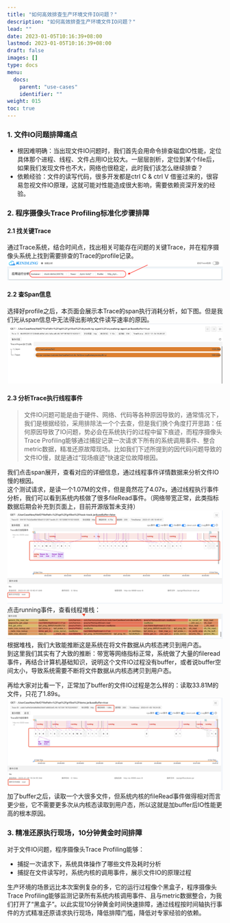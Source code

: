 ```yaml
---
title: "如何高效排查生产环境文件IO问题？"
description: "如何高效排查生产环境文件IO问题？"
lead: ""
date: 2023-01-05T10:16:39+08:00
lastmod: 2023-01-05T10:16:39+08:00
draft: false
images: []
type: docs
menu:
  docs:
    parent: "use-cases"
    identifier: ""
weight: 015
toc: true
---
```

<a name="ROlte"></a>
### 1. 文件IO问题排障痛点
- 根因难明确：当出现文件IO问题时，我们首先会用命令排查磁盘IO性能，定位具体那个进程、线程、文件占用IO比较大。一层层剖析，定位到某个file后，如果我们发现文件也不大，网络也很稳定，此时我们该怎么继续排查？
- 依赖经验：文件的读写代码，很多开发都是ctrl C & ctrl V 借鉴过来的，很容易忽视文件IO原理，这就可能对性能造成很大影响，需要依赖资深开发的经验。
<a name="E5g2U"></a>
### 2. 程序摄像头Trace Profiling标准化步骤排障
<a name="TyIlm"></a>
#### 2.1 找关键Trace
通过Trace系统，结合时间点，找出相关可能存在问题的关键Trace，并在程序摄像头系统上找到需要排查的Trace的profile记录。<br />![image.png](1.png)
<a name="V0Py3"></a>
#### 2.2 查Span信息
选择好profile之后，本页面会展示本Trace的span执行消耗分析，如下图。但是我们光从span信息中无法得出影响文件读写速率的原因。<br />![image.png](2.png)

<a name="E0blP"></a>
#### 2.3 分析Trace执行线程事件
> 文件IO问题可能是由于硬件、网络、代码等各种原因导致的，通常情况下，我们是根据经验，采用排除法一个个去查，但是我们换个角度打开思路：任何原因导致了IO问题，势必会在系统执行的过程中留下痕迹，而程序摄像头Trace Profiling能够通过捕捉记录一次请求下所有的系统调用事件、整合metric数据，精准还原故障现场。比如我们下述所提到的因代码问题导致的文件IO慢，就是通过“现场痕迹”快速定位故障根因。

我们点击span展开，查看对应的详细信息，通过线程事件详情数据来分析文件IO慢的根因。<br />这个测试请求，是读一个1.07M的文件，但是竟然花了4.07s，通过线程执行事件分析，我们可以看到系统内核做了很多fileRead事件。（网络带宽正常，此类指标数据后期会补充到页面上，目前开源版暂未支持）<br />![image.png](3.png)<br />点击running事件，查看线程堆栈：<br />![image.png](4.png)<br />根据堆栈，我们大致能推断这是系统在将文件数据从内核态拷贝到用户态。<br />到这里我们其实有了大致的推断：带宽等网络指标正常，系统做了大量的fileread事件，再结合计算机基础知识，说明这个文件IO过程没有buffer，或者说buffer空间太小，导致系统需要不断将文件数据从内核态拷贝到用户态。

再给大家对比看一下，正常加了buffer的文件IO过程是怎么样的：读取33.81M的文件，只花了1.89s。<br />![image.png](5.png)<br />加了buffer之后，读取一个大很多文件，但系统内核的fileRead事件做得相对而言更少些，它不需要更多次从内核态读取到用户态，所以这就是加buffer后IO性能更高的根本原因。
<a name="f2890e51"></a>
### 3. 精准还原执行现场，10分钟黄金时间排障
对于文件IO问题，程序摄像头Trace Profiling能够：

- 捕捉一次请求下，系统具体操作了哪些文件及耗时分析
- 捕捉在文件读写时，系统内核的调用事件，展示文件IO的原理过程

生产环境的场景远比本次案例复杂的多，它的运行过程像个黑盒子，程序摄像头Trace Profiling能够监测记录所有系统内核调用事件、且与metric数据整合，为我们打开了“黑盒子”。以此实现10分钟黄金时间快速排障，通过线程按时间轴执行事件的方式精准还原请求执行现场，降低排障门槛，降低对专家经验的依赖。
